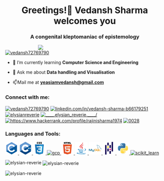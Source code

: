 <h1 align="center">Greetings!👋 Vedansh Sharma welcomes you</h1>
<h3 align="center">A congenital kleptomaniac of epistemology</h3>

<img align = "right" width = "400" src = "https://i.pinimg.com/originals/f1/e7/34/f1e734f9cade86fe737a9aa404ad5677.gif">

<p align="left"> <a href="https://twitter.com/vedansh72769790" target="blank"><img src="https://img.shields.io/twitter/follow/vedansh72769790?logo=twitter&style=for-the-badge" alt="vedansh72769790" /></a> </p>

- 🌱 I’m currently learning **Computer Science and Engineering**

- 💬 Ask me about **Data handling and Visualisation**

- 📫Mail me at **yeasiamvedansh@gmail.com**

<h3 align="left">Connect with me:</h3>
<p align="left">
<a href="https://twitter.com/vedansh72769790" target="blank"><img align="center" src="https://raw.githubusercontent.com/rahuldkjain/github-profile-readme-generator/master/src/images/icons/Social/twitter.svg" alt="vedansh72769790" height="30" width="40" /></a>
<a href="https://linkedin.com/in/linkedin.com/in/vedansh-sharma-b66179251" target="blank"><img align="center" src="https://raw.githubusercontent.com/rahuldkjain/github-profile-readme-generator/master/src/images/icons/Social/linked-in-alt.svg" alt="linkedin.com/in/vedansh-sharma-b66179251" height="30" width="40" /></a>
<a href="https://kaggle.com/elysianreverie" target="blank"><img align="center" src="https://raw.githubusercontent.com/rahuldkjain/github-profile-readme-generator/master/src/images/icons/Social/kaggle.svg" alt="elysianreverie" height="30" width="40" /></a>
<a href="https://instagram.com/____.elysian_reverie.____/" target="blank"><img align="center" src="https://raw.githubusercontent.com/rahuldkjain/github-profile-readme-generator/master/src/images/icons/Social/instagram.svg" alt="____.elysian_reverie.____/" height="30" width="40" /></a>
<a href="https://www.hackerrank.com/https://www.hackerrank.com/profile/rajinisharma1974" target="blank"><img align="center" src="https://raw.githubusercontent.com/rahuldkjain/github-profile-readme-generator/master/src/images/icons/Social/hackerrank.svg" alt="https://www.hackerrank.com/profile/rajinisharma1974" height="30" width="40" /></a>
<a href="https://discord.gg/0028" target="blank"><img align="center" src="https://raw.githubusercontent.com/rahuldkjain/github-profile-readme-generator/master/src/images/icons/Social/discord.svg" alt="0028" height="30" width="40" /></a>
</p>

<h3 align="left">Languages and Tools:</h3>
<p align="left"> <a href="https://www.cprogramming.com/" target="_blank" rel="noreferrer"> <img src="https://raw.githubusercontent.com/devicons/devicon/master/icons/c/c-original.svg" alt="c" width="40" height="40"/> </a> <a href="https://www.w3schools.com/cpp/" target="_blank" rel="noreferrer"> <img src="https://raw.githubusercontent.com/devicons/devicon/master/icons/cplusplus/cplusplus-original.svg" alt="cplusplus" width="40" height="40"/> </a> <a href="https://www.w3schools.com/css/" target="_blank" rel="noreferrer"> <img src="https://raw.githubusercontent.com/devicons/devicon/master/icons/css3/css3-original-wordmark.svg" alt="css3" width="40" height="40"/> </a> <a href="https://cloud.google.com" target="_blank" rel="noreferrer"> <img src="https://www.vectorlogo.zone/logos/google_cloud/google_cloud-icon.svg" alt="gcp" width="40" height="40"/> </a> <a href="https://www.w3.org/html/" target="_blank" rel="noreferrer"> <img src="https://raw.githubusercontent.com/devicons/devicon/master/icons/html5/html5-original-wordmark.svg" alt="html5" width="40" height="40"/> </a> <a href="https://www.java.com" target="_blank" rel="noreferrer"> <img src="https://raw.githubusercontent.com/devicons/devicon/master/icons/java/java-original.svg" alt="java" width="40" height="40"/> </a> <a href="https://www.mysql.com/" target="_blank" rel="noreferrer"> <img src="https://raw.githubusercontent.com/devicons/devicon/master/icons/mysql/mysql-original-wordmark.svg" alt="mysql" width="40" height="40"/> </a> <a href="https://pandas.pydata.org/" target="_blank" rel="noreferrer"> <img src="https://raw.githubusercontent.com/devicons/devicon/2ae2a900d2f041da66e950e4d48052658d850630/icons/pandas/pandas-original.svg" alt="pandas" width="40" height="40"/> </a> <a href="https://www.python.org" target="_blank" rel="noreferrer"> <img src="https://raw.githubusercontent.com/devicons/devicon/master/icons/python/python-original.svg" alt="python" width="40" height="40"/> </a> <a href="https://scikit-learn.org/" target="_blank" rel="noreferrer"> <img src="https://upload.wikimedia.org/wikipedia/commons/0/05/Scikit_learn_logo_small.svg" alt="scikit_learn" width="40" height="40"/> </a> </p>

<p><img align="left" src="https://github-readme-stats.vercel.app/api/top-langs?username=elysian-reverie&show_icons=true&locale=en&layout=compact" alt="elysian-reverie" /></p>

<p>&nbsp;<img align="center" src="https://github-readme-stats.vercel.app/api?username=elysian-reverie&show_icons=true&locale=en" alt="elysian-reverie" /></p>

<p><img align="center" src="https://github-readme-streak-stats.herokuapp.com/?user=elysian-reverie&" alt="elysian-reverie" /></p>
